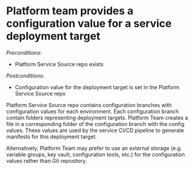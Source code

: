 # Platform team provides a configuration value for a service deployment target

*Preconditions*:

- Platform Service Source repo exists

*Postconditions*:

- Configuration value for the deployment target is set in the Platform Service Source repo

Platform Service Source repo contains configuration branches with configuration values for each environment. Each configuration branch contain folders representing deployment targets. Platform Team creates a file in a corresponding folder of the configuration branch with the config values. These values are used by the service CI/CD pipeline to generate manifests for this deployment target.

Alternatively, Platform Team may prefer to use an external storage (e.g. variable groups, key vault, configuration tools, etc.) for the configuration values rather than Git repository.
